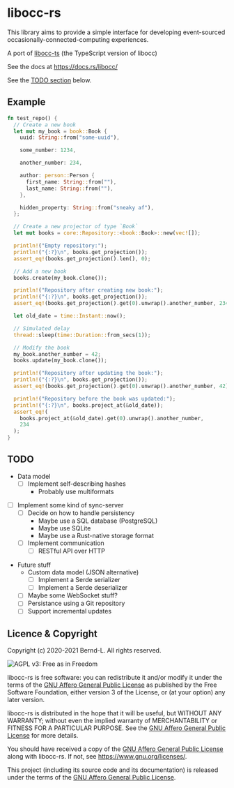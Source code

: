 # libocc-rs

This library aims to provide a simple interface for developing event-sourced occasionally-connected-computing experiences.

A port of [libocc-ts](https://github.com/Bernd-L/libocc-ts) (the TypeScript version of libocc)

See the docs at <https://docs.rs/libocc/>

See the [TODO section](#todo) below.

## Example

```Rust
fn test_repo() {
  // Create a new book
  let mut my_book = book::Book {
    uuid: String::from("some-uuid"),

    some_number: 1234,

    another_number: 234,

    author: person::Person {
      first_name: String::from(""),
      last_name: String::from(""),
    },

    hidden_property: String::from("sneaky af"),
  };

  // Create a new projector of type `Book`
  let mut books = core::Repository::<book::Book>::new(vec![]);

  println!("Empty repository:");
  println!("{:?}\n", books.get_projection());
  assert_eq!(books.get_projection().len(), 0);

  // Add a new book
  books.create(my_book.clone());

  println!("Repository after creating new book:");
  println!("{:?}\n", books.get_projection());
  assert_eq!(books.get_projection().get(0).unwrap().another_number, 234);

  let old_date = time::Instant::now();

  // Simulated delay
  thread::sleep(time::Duration::from_secs(1));

  // Modify the book
  my_book.another_number = 42;
  books.update(my_book.clone());

  println!("Repository after updating the book:");
  println!("{:?}\n", books.get_projection());
  assert_eq!(books.get_projection().get(0).unwrap().another_number, 42);

  println!("Repository before the book was updated:");
  println!("{:?}\n", books.project_at(&old_date));
  assert_eq!(
    books.project_at(&old_date).get(0).unwrap().another_number,
    234
  );
}
```

## TODO

- Data model
  - [ ] Implement self-describing hashes
    - Probably use multiformats
- [ ] Implement some kind of sync-server
  - [ ] Decide on how to handle persistency
    - Maybe use a SQL database (PostgreSQL)
    - Maybe use SQLite
    - Maybe use a Rust-native storage format
  - [ ] Implement communication
    - [ ] RESTful API over HTTP
- Future stuff
  - Custom data model (JSON alternative)
    - [ ] Implement a Serde serializer
    - [ ] Implement a Serde deserializer
  - [ ] Maybe some WebSocket stuff?
  - [ ] Persistance using a Git repository
  - [ ] Support incremental updates

## Licence & Copyright

Copyright (c) 2020-2021 Bernd-L. All rights reserved.

![AGPL v3: Free as in Freedom](https://www.gnu.org/graphics/agplv3-with-text-162x68.png)

libocc-rs is free software: you can redistribute it and/or modify it under the terms of the [GNU Affero General Public License](/LICENSE.md) as published by the Free Software Foundation, either version 3 of the License, or (at your option) any later version.

libocc-rs is distributed in the hope that it will be useful, but WITHOUT ANY WARRANTY; without even the implied warranty of MERCHANTABILITY or FITNESS FOR A PARTICULAR PURPOSE. See the [GNU Affero General Public License](/LICENSE.md) for more details.

You should have received a copy of the [GNU Affero General Public License](/LICENSE.md) along with libocc-rs. If not, see <https://www.gnu.org/licenses/>.

This project (including its source code and its documentation) is released under the terms of the [GNU Affero General Public License](/LICENSE.md).
